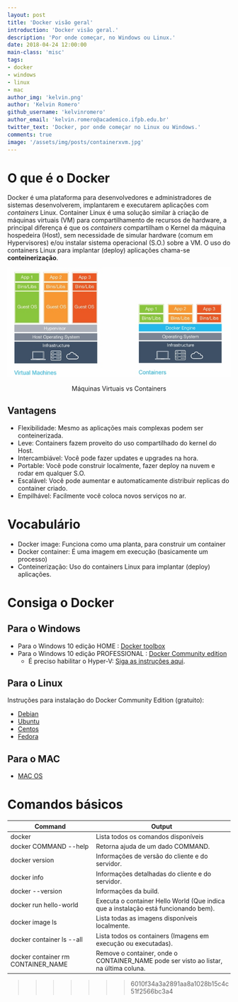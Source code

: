 ```yaml
---
layout: post
title: 'Docker visão geral'
introduction: 'Docker visão geral.'
description: 'Por onde começar, no Windows ou Linux.'
date: 2018-04-24 12:00:00
main-class: 'misc'
tags:
- docker
- windows
- linux
- mac
author_img: 'kelvin.png'
author: 'Kelvin Romero'
github_username: 'kelvinromero'
author_email: 'kelvin.romero@academico.ifpb.edu.br'
twitter_text: 'Docker, por onde começar no Linux ou Windows.'
comments: true
image: '/assets/img/posts/containerxvm.jpg'
---
```


# O que é o Docker

Docker é uma plataforma para desenvolvedores e administradores de sistemas desenvolverem, implantarem e executarem aplicações com _containers_ Linux. Container Linux é uma solução similar à criação de máquinas virtuais (VM) para compartilhamento de recursos de hardware, a principal diferença é que os _containers_ compartilham o Kernel da máquina hospedeira (Host), sem necessidade de simular hardware (comum em Hypervisores) e/ou instalar sistema operacional (S.O.) sobre a VM. O uso do containers Linux para implantar (deploy) aplicações chama-se **conteinerização**.

![Container vs VM][container_vs_vm]
<center>Máquinas Virtuais vs Containers</center>

## Vantagens

- Flexibilidade: Mesmo as aplicações mais complexas podem ser conteinerizada.
- Leve: Containers fazem proveito do uso compartilhado do kernel do Host.
- Intercambiável: Você pode fazer updates e upgrades na hora.
- Portable: Você pode construir localmente, fazer deploy na nuvem e rodar em qualquer S.O.
- Escalável: Você pode aumentar e automaticamente distribuir replicas do container criado.
- Empilhável: Facilmente você coloca novos serviços no ar.

# Vocabulário

- Docker image: Funciona como uma planta, para construir um container
- Docker container: É uma imagem em execução (basicamente um processo)
- Conteinerização: Uso do containers Linux para implantar (deploy) aplicações.

# Consiga o Docker
## Para o Windows
- Para o Windows 10 edição HOME : [Docker toolbox][get-docker-toolbox]
- Para o Windows 10 edição PROFESSIONAL : [Docker Community edition][get-docker-pro]
  - É preciso habilitar o Hyper-V: [Siga as instruções aqui][enable-hyperv].

## Para o Linux
Instruções para instalação do Docker Community Edition (gratuito):
- [Debian][get-docker-debian]
- [Ubuntu][get-docker-ubuntu]
- [Centos][get-docker-centos]
- [Fedora][get-docker-fedora]

## Para o MAC
- [MAC OS][get-docker-mac]

# Comandos básicos

| Command | Output
| ------- | ------
| docker | Lista todos os comandos disponíveis
| docker COMMAND --help | Retorna ajuda de um dado COMMAND.
| docker version | Informações de versão do cliente e do servidor.
| docker info | Informações detalhadas do cliente e do servidor.
| docker --version | Informações da build.
| docker run hello-world | Executa o container Hello World (Que indica que a instalação está funcionando bem).
| docker image ls | Lista todas as imagens disponíveis localmente.
| docker container ls --all | Lista todos os containers (Imagens em execução ou executadas).
| docker container rm CONTAINER_NAME | Remove o container, onde o CONTAINER_NAME pode ser visto ao listar, na última coluna.

<!-- Links -->
[get-docker-toolbox]:https://docs.docker.com/toolbox/toolbox_install_windows/
[get-docker-pro]:https://docs.docker.com/docker-for-windows/install/
[enable-hyperv]:https://blogs.technet.microsoft.com/canitpro/2015/09/08/step-by-step-enabling-hyper-v-for-use-on-windows-10/
[container_vs_vm]:/assets/img/posts/containerxvm.jpg
[get-docker-debian]:https://docs.docker.com/install/linux/docker-ce/debian/
[get-docker-ubuntu]:https://docs.docker.com/install/linux/docker-ce/ubuntu/
[get-docker-centos]:https://docs.docker.com/install/linux/docker-ce/centos/
[get-docker-fedora]:https://docs.docker.com/install/linux/docker-ce/fedora/
[get-docker-mac]:https://docs.docker.com/docker-for-mac/install/
>>>>>>> 6010f34a3a2891aa8a1028b15c4c51f2566bc3a4
